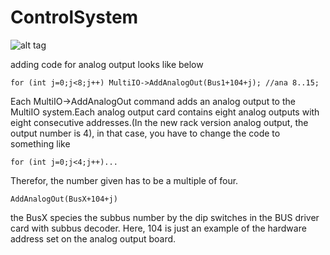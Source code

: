 ControlSystem
=============
![alt tag](https://cloud.githubusercontent.com/assets/4612912/5442403/40bcf874-8499-11e4-805a-2139ef6d2299.png)

adding code for analog output looks like below

```for (int j=0;j<8;j++) MultiIO->AddAnalogOut(Bus1+104+j); //ana 8..15;```

Each MultiIO->AddAnalogOut command adds an analog output to the MultiIO system.Each analog output
card contains eight analog outputs with eight consecutive addresses.(In the new rack version analog output, the output number is 4), in that case, you have to change the code to something like

```for (int j=0;j<4;j++)...```

Therefor, the number given has to be a multiple of four.

```AddAnalogOut(BusX+104+j) ```

the BusX species the subbus number by the dip switches in the BUS driver card with subbus decoder. Here, 104 is just an example of the hardware address set on the analog output board.   
